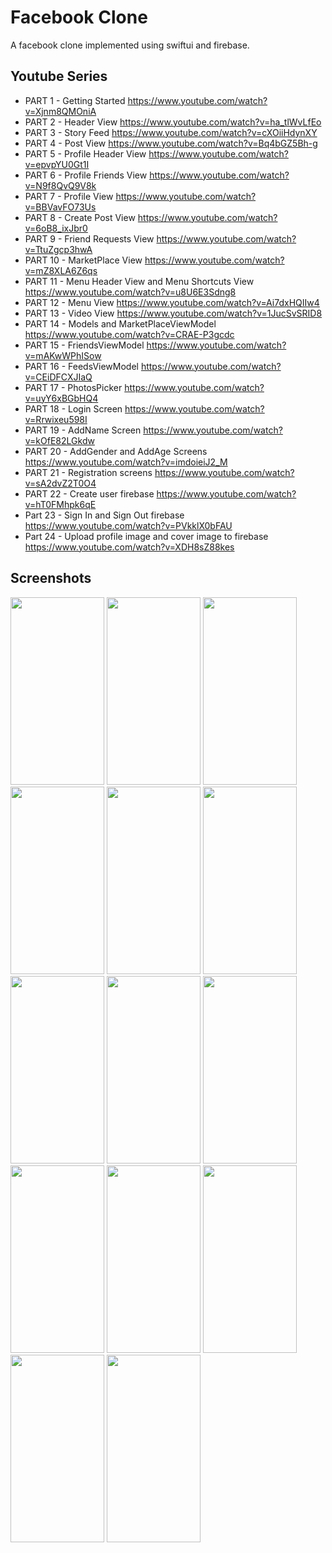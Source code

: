 # Facebook Clone
A facebook clone implemented using swiftui and firebase.
## Youtube Series
* PART 1 - Getting Started https://www.youtube.com/watch?v=Xjnm8QMOniA
* PART 2 - Header View https://www.youtube.com/watch?v=ha_tlWvLfEo
* PART 3 - Story Feed https://www.youtube.com/watch?v=cXOiiHdynXY
* PART 4 - Post View https://www.youtube.com/watch?v=Bq4bGZ5Bh-g
* PART 5 - Profile Header View https://www.youtube.com/watch?v=epvpYU0Gt1I
* PART 6 - Profile Friends View https://www.youtube.com/watch?v=N9f8QvQ9V8k
* PART 7 - Profile View https://www.youtube.com/watch?v=BBVavFO73Us
* PART 8 - Create Post View https://www.youtube.com/watch?v=6oB8_ixJbr0
* PART 9 - Friend Requests View https://www.youtube.com/watch?v=TtuZgcp3hwA
* PART 10 - MarketPlace View https://www.youtube.com/watch?v=mZ8XLA6Z6qs
* PART 11 - Menu Header View and Menu Shortcuts View https://www.youtube.com/watch?v=u8U6E3Sdng8
* PART 12 - Menu View https://www.youtube.com/watch?v=Ai7dxHQIIw4
* PART 13 - Video View https://www.youtube.com/watch?v=1JucSvSRID8
* PART 14 - Models and MarketPlaceViewModel https://www.youtube.com/watch?v=CRAE-P3gcdc
* PART 15 - FriendsViewModel https://www.youtube.com/watch?v=mAKwWPhISow
* PART 16 - FeedsViewModel https://www.youtube.com/watch?v=CEiDFCXJIaQ
* PART 17 - PhotosPicker https://www.youtube.com/watch?v=uyY6xBGbHQ4
* PART 18 - Login Screen https://www.youtube.com/watch?v=Rrwixeu598I
* PART 19 - AddName Screen https://www.youtube.com/watch?v=kOfE82LGkdw
* PART 20 - AddGender and AddAge Screens https://www.youtube.com/watch?v=imdoieiJ2_M
* PART 21 - Registration screens https://www.youtube.com/watch?v=sA2dvZ2T0O4
* PART 22 - Create user firebase https://www.youtube.com/watch?v=hT0FMhpk6qE
* Part 23 - Sign In and Sign Out firebase https://www.youtube.com/watch?v=PVkklX0bFAU
* Part 24 - Upload profile image and cover image to firebase https://www.youtube.com/watch?v=XDH8sZ88kes
## Screenshots
<Img height=300 width=150 src="https://github.com/omarthamri/FacebookClone/assets/39087448/4da98499-47f7-4d80-b4c4-a335c7872522"> <Img height=300 width=150 src="https://github.com/omarthamri/FacebookClone/assets/39087448/9e65f6a2-0f8b-455d-b61a-bcf475d4e2e2"> <Img height=300 width=150 src="https://github.com/omarthamri/FacebookClone/assets/39087448/adec630b-81db-4c67-8960-f9ffa13be969"> <Img height=300 width=150 src="https://github.com/omarthamri/FacebookClone/assets/39087448/55e7f1a6-a4c3-42c7-ae09-8e7daa87b0f0"> <Img height=300 width=150 src="https://github.com/omarthamri/FacebookClone/assets/39087448/11b29b10-658f-43a9-a092-8adfbe381a02"> <Img height=300 width=150 src="https://github.com/omarthamri/FacebookClone/assets/39087448/40efbaaf-1582-4fc3-93c9-833520e2ec46"> <Img height=300 width=150 src="https://github.com/omarthamri/FacebookClone/assets/39087448/9b0da407-16d6-4785-956f-d4894f0a1ad6"> <Img height=300 width=150 src="https://github.com/omarthamri/FacebookClone/assets/39087448/d069b225-da04-47ed-9133-3ae916138394"> <Img height=300 width=150 src="https://github.com/omarthamri/FacebookClone/assets/39087448/3f23b782-ea24-4ca3-b4cd-b5cf60670ed4"> <Img height=300 width=150 src="https://github.com/omarthamri/FacebookClone/assets/39087448/19679e59-5a99-4834-95ac-1bf9b511d250"> <Img height=300 width=150 src="https://github.com/omarthamri/FacebookClone/assets/39087448/dd4677d8-8ff8-45c3-be9a-458839da85e7"> <Img height=300 width=150 src="https://github.com/omarthamri/FacebookClone/assets/39087448/46833170-7c1d-4f6b-bde0-b56865dc7a74"> <Img height=300 width=150 src="https://github.com/omarthamri/FacebookClone/assets/39087448/a5f01419-92ff-4a46-9cc7-152ee27c52e4"> <Img height=300 width=150 src="https://github.com/omarthamri/FacebookClone/assets/39087448/71c9f86a-6325-444d-a403-fc60df422c1e">
